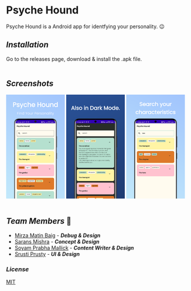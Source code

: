 # **Psyche Hound**

Psyche Hound is a Android app for identfying your personality. 😉

## *Installation*

Go to the releases page, download & install the .apk file.
<br>
<br>
## *Screenshots*
<img src="screenshots\app-mockup-android-screenshot-1-default-1080x1920-1.png" width=160>
<img src="screenshots\app-mockup-android-screenshot-1-default-1080x1920-2.png" width=160>
<img src="screenshots\app-mockup-android-screenshot-1-default-1080x1920-3.png" width=160>

<br>
<br>

## *Team Members* 💟
* [Mirza Matin Baig](https://github.com/) - <b><i>Debug & Design</i></b>
* [Sarans Mishra](https://github.com/Sarans13) - <b><i>Concept & Design</i></b>
* [Soyam Prabha Mallick](https://github.com/soyamprabha) - <b><i>Content Writer & Design</i></b>
* [Srusti Prusty](https://github.com/SrustiPrusty) - <b><i>UI & Design</i></b>

### *License*
[MIT](https://choosealicense.com/licenses/mit/)